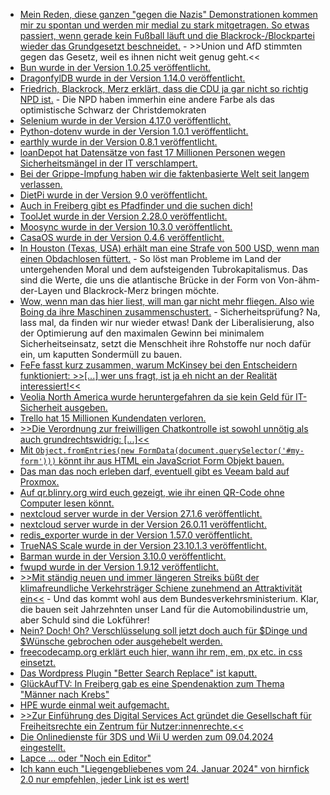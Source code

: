 * [Mein Reden, diese ganzen "gegen die Nazis" Demonstrationen kommen mir zu spontan und werden mir medial zu stark mitgetragen. So etwas passiert, wenn gerade kein Fußball läuft und die Blackrock-/Blockpartei wieder das Grundgesetzt beschneidet.](http://blog.fefe.de/?ts=9b528906) - >>Union und AfD stimmten gegen das Gesetz, weil es ihnen nicht weit genug geht.<<
* [Bun wurde in der Version 1.0.25 veröffentlicht.](https://github.com/oven-sh/bun/releases/tag/bun-v1.0.25)
* [DragonfylDB wurde in der Version 1.14.0 veröffentlicht.](https://github.com/dragonflydb/dragonfly/releases/tag/v1.14.0)
* [Friedrich, Blackrock, Merz erklärt, dass die CDU ja gar nicht so richtig NPD ist.](http://blog.fefe.de/?ts=9b5048c4) - Die NPD haben immerhin eine andere Farbe als das optimistische Schwarz der Christdemokraten
* [Selenium wurde in der Version 4.17.0 veröffentlicht.](https://github.com/SeleniumHQ/selenium/releases/tag/selenium-4.17.0)
* [Python-dotenv wurde in der Version 1.0.1 veröffentlicht.](https://github.com/theskumar/python-dotenv/releases/tag/v1.0.1)
* [earthly wurde in der Version 0.8.1 veröffentlicht.](https://github.com/earthly/earthly/releases/tag/v0.8.1)
* [loanDepot hat Datensätze von fast 17 Millionen Personen wegen Sicherheitsmängel in der IT verschlampert.](https://www.bleepingcomputer.com/news/security/loandepot-says-ransomware-gang-stole-data-of-166-million-people/)
* [Bei der Grippe-Impfung haben wir die faktenbasierte Welt seit langem verlassen.](https://impfentscheidung.online/fremdschutz-durch-grippe-impfungen-marketing-ohne-fakten/)
* [DietPi wurde in der Version 9.0 veröffentlicht.](https://dietpi.com/docs/releases/v9_0/)
* [Auch in Freiberg gibt es Pfadfinder und die suchen dich!](https://pfadfinden-freiberg.de/)
* [ToolJet wurde in der Version 2.28.0 veröffentlicht.](https://github.com/ToolJet/ToolJet/releases/tag/v2.28.0)
* [Moosync wurde in der Version 10.3.0 veröffentlicht.](https://github.com/Moosync/Moosync/releases/tag/v10.3.0)
* [CasaOS wurde in der Version 0.4.6 veröffentlicht.](https://github.com/IceWhaleTech/CasaOS/releases/tag/v0.4.6)
* [In Houston (Texas, USA) erhält man eine Strafe von 500 USD, wenn man einen Obdachlosen füttert.](http://blog.fefe.de/?ts=9b4ee910) - So löst man Probleme im Land der untergehenden Moral und dem aufsteigenden Tubrokapitalismus. Das sind die Werte, die uns die atlantische Brücke in der Form von Von-ähm-der-Layen und Blackrock-Merz bringen möchte.
* [Wow, wenn man das hier liest, will man gar nicht mehr fliegen. Also wie Boing da ihre Maschinen zusammenschustert.](http://blog.fefe.de/?ts=9b516e93) - Sicherheitsprüfung? Na, lass mal, da finden wir nur wieder etwas! Dank der Liberalisierung, also der Optimierung auf den maximalen Gewinn bei minimalem Sicherheitseinsatz, setzt die Menschheit ihre Rohstoffe nur noch dafür ein, um kaputten Sondermüll zu bauen.
* [FeFe fasst kurz zusammen, warum McKinsey bei den Entscheidern funktioniert: >>[...] wer uns fragt, ist ja eh nicht an der Realität interessiert!<<](http://blog.fefe.de/?ts=9b515f0c)
* [Veolia North America wurde heruntergefahren da sie kein Geld für IT-Sicherheit ausgeben.](https://www.bleepingcomputer.com/news/security/water-services-giant-veolia-north-america-hit-by-ransomware-attack/)
* [Trello hat 15 Millionen Kundendaten verloren.](https://www.bleepingcomputer.com/news/security/trello-api-abused-to-link-email-addresses-to-15-million-accounts/)
* [>>Die Verordnung zur freiwilligen Chatkontrolle ist sowohl unnötig als auch grundrechtswidrig: [...]<<](https://www.patrick-breyer.de/piraten-beantragen-ende-der-freiwilligen-chatkontrolle-durch-big-tech-unternehmen/)
* [Mit `Object.fromEntries(new FormData(document.querySelector('#my-form')))` könnt ihr aus HTML ein JavaScriot Form Objekt bauen.](https://www.30secondsofcode.org/js/s/form-to-object/)
* [Das man das noch erleben darf, eventuell gibt es Veeam bald auf Proxmox.](https://www.borncity.com/blog/2024/01/23/veeam-strebt-untersttzung-fr-proxmox-und-oracles-virtualisierung-an/)
* [Auf qr.blinry.org wird euch gezeigt, wie ihr einen QR-Code ohne Computer lesen könnt.](https://qr.blinry.org/)
* [nextcloud server wurde in der Version 27.1.6 veröffentlicht.](https://github.com/nextcloud/server/releases/tag/v27.1.6)
* [nextcloud server wurde in der Version 26.0.11 veröffentlicht.](https://github.com/nextcloud/server/releases/tag/v26.0.11)
* [redis_exporter wurde in der Version 1.57.0 veröffentlicht.](https://github.com/oliver006/redis_exporter/releases/tag/v1.57.0)
* [TrueNAS Scale wurde in der Version 23.10.1.3 veröffentlicht.](https://github.com/truenas/documentation/releases/tag/TS23.10.1.3)
* [Barman wurde in der Version 3.10.0 veröffentlicht.](https://github.com/EnterpriseDB/barman/releases/tag/release/3.10.0)
* [fwupd wurde in der Version 1.9.12 veröffentlicht.](https://github.com/fwupd/fwupd/releases/tag/1.9.12)
* [>>Mit ständig neuen und immer längeren Streiks büßt der klimafreundliche Verkehrsträger Schiene zunehmend an Attraktivität ein<<](http://blog.fefe.de/?ts=9b4ca82e) - Und das kommt wohl aus dem Bundesverkehrsministerium. Klar, die bauen seit Jahrzehnten unser Land für die Automobilindustrie um, aber Schuld sind die Lokführer!
* [Nein? Doch! Oh? Verschlüsselung soll jetzt doch auch für $Dinge und $Wünsche gebrochen oder ausgehebelt werden.](https://www.patrick-breyer.de/neuer-chatkontrolle-leak-ueberwachungsbehoerdlich-industrielles-netzwerk-will-sichere-verschluesselung-auch-fuer-ganz-andere-zwecke-aushebeln/)
* [freecodecamp.org erklärt euch hier, wann ihr rem, em, px etc. in css einsetzt.](https://www.freecodecamp.org/news/css-units-when-to-use-each-one/)
* [Das Wordpress Plugin "Better Search Replace" ist kaputt.](https://www.bleepingcomputer.com/news/security/hackers-target-wordpress-database-plugin-active-on-1-million-sites/)
* [GlückAufTV: In Freiberg gab es eine Spendenaktion zum Thema "Männer nach Krebs"](https://www.youtube.com/watch?v=C081g-z9eVw)
* [HPE wurde einmal weit aufgemacht.](https://www.bleepingcomputer.com/news/security/hpe-russian-hackers-breached-its-security-teams-email-accounts/)
* [>>Zur Einführung des Digital Services Act gründet die Gesellschaft für Freiheitsrechte ein Zentrum für Nutzer:innenrechte.<<](https://netzpolitik.org/2024/verbraucherschutz-gesellschaft-fuer-freiheitsrechte-gruendet-center-for-user-rights/)
* [Die Onlinedienste für 3DS und Wii U werden zum 09.04.2024 eingestellt.](https://wiidatabase.de/online-dienste-fuer-3ds-und-wii-u-werden-am-09-april-2024-um-0100-uhr-eingestellt/)
* [Lapce ... oder "Noch ein Editor"](https://lapce.dev/)
* [Ich kann euch "Lie­gen­ge­blie­be­nes vom 24. Janu­ar 2024" von hirnfick 2.0 nur empfehlen, jeder Link ist es wert!](https://tuxproject.de/blog/2024/01/liegengebliebenes-vom-24-januar-2024/)
